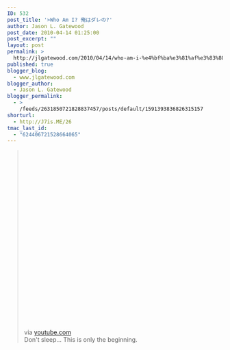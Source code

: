 ```yaml
---
ID: 532
post_title: '>Who Am I? 俺はダレの?'
author: Jason L. Gatewood
post_date: 2010-04-14 01:25:00
post_excerpt: ""
layout: post
permalink: >
  http://jlgatewood.com/2010/04/14/who-am-i-%e4%bf%ba%e3%81%af%e3%83%80%e3%83%ac%e3%81%ae/
published: true
blogger_blog:
  - www.jlgatewood.com
blogger_author:
  - Jason L. Gatewood
blogger_permalink:
  - >
    /feeds/2631850721828837457/posts/default/1591393836826315157
shorturl:
  - http://J7is.ME/26
tmac_last_id:
  - "624406721528664065"
---
```

><div><div><object height="417" width="500"><param name="movie" value="http://www.youtube.com/v/ru5cI0Jfkqk&hl=en&fs=1" /><param name="wmode" value="window" /><param name="allowFullScreen" value="true" /><param name="allowscriptaccess" value="always" /><embed allowfullscreen="true" src="http://www.youtube.com/v/ru5cI0Jfkqk&hl=en&fs=1" wmode="window" allowscriptaccess="always" type="application/x-shockwave-flash" height="417" width="500"></embed></object>    <br /><div>via <a href="http://www.youtube.com/watch?v=ru5cI0Jfkqk&feature=channel">youtube.com</a></div>Don't sleep...  This is only the beginning.   <br /></div></div>